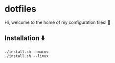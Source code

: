 # dotfiles

Hi, welcome to the home of my configuration files! 👋

## Installation ⬇️

```shell
./install.sh --macos
./install.sh --linux
```
